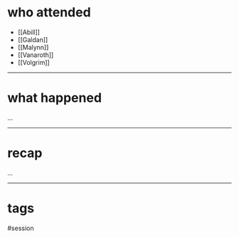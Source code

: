 # who attended

- [[Abill]]
- [[Galdan]]
- [[Malynn]]
- [[Vanaroth]]
- [[Volgrim]]

---
# what happened

...

---
# recap

...

---
# tags

#session